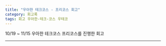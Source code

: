 ```yaml
---
title: "우아한 테크코스 - 프리코스 회고"
category: 회고록
tags: 회고 우아한-테크-코스 우테코
---
```


10/19 ~ 11/15 우아한 테크코스 프리코스를 진행한 회고

-----

